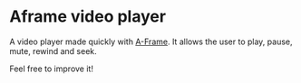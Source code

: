 # Aframe video player

A video player made quickly with [A-Frame](https://aframe.io).
It allows the user to play, pause, mute, rewind and seek.

Feel free to improve it!